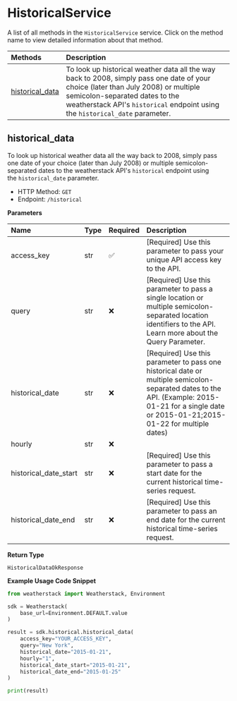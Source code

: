 # HistoricalService

A list of all methods in the `HistoricalService` service. Click on the method name to view detailed information about that method.

| Methods                             | Description                                                                                                                                                                                                                                          |
| :---------------------------------- | :--------------------------------------------------------------------------------------------------------------------------------------------------------------------------------------------------------------------------------------------------- |
| [historical_data](#historical_data) | To look up historical weather data all the way back to 2008, simply pass one date of your choice (later than July 2008) or multiple semicolon-separated dates to the weatherstack API's `historical` endpoint using the `historical_date` parameter. |

## historical_data

To look up historical weather data all the way back to 2008, simply pass one date of your choice (later than July 2008) or multiple semicolon-separated dates to the weatherstack API's `historical` endpoint using the `historical_date` parameter.

- HTTP Method: `GET`
- Endpoint: `/historical`

**Parameters**

| Name                  | Type | Required | Description                                                                                                                                                                                     |
| :-------------------- | :--- | :------- | :---------------------------------------------------------------------------------------------------------------------------------------------------------------------------------------------- |
| access_key            | str  | ✅       | [Required] Use this parameter to pass your unique API access key to the API.                                                                                                                    |
| query                 | str  | ❌       | [Required] Use this parameter to pass a single location or multiple semicolon-separated location identifiers to the API. Learn more about the Query Parameter.                                  |
| historical_date       | str  | ❌       | [Required] Use this parameter to pass one historical date or multiple semicolon-separated dates to the API. (Example: 2015-01-21 for a single date or 2015-01-21;2015-01-22 for multiple dates) |
| hourly                | str  | ❌       |                                                                                                                                                                                                 |
| historical_date_start | str  | ❌       | [Required] Use this parameter to pass a start date for the current historical time-series request.                                                                                              |
| historical_date_end   | str  | ❌       | [Required] Use this parameter to pass an end date for the current historical time-series request.                                                                                               |

**Return Type**

`HistoricalDataOkResponse`

**Example Usage Code Snippet**

```python
from weatherstack import Weatherstack, Environment

sdk = Weatherstack(
    base_url=Environment.DEFAULT.value
)

result = sdk.historical.historical_data(
    access_key="YOUR_ACCESS_KEY",
    query="New York",
    historical_date="2015-01-21",
    hourly="1",
    historical_date_start="2015-01-21",
    historical_date_end="2015-01-25"
)

print(result)
```

<!-- This file was generated by liblab | https://liblab.com/ -->
